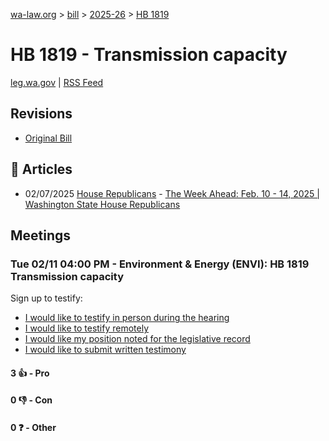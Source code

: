 [wa-law.org](/) > [bill](/bill/) > [2025-26](/bill/2025-26/) > [HB 1819](/bill/2025-26/hb/1819/)

# HB 1819 - Transmission capacity
[leg.wa.gov](https://app.leg.wa.gov/billsummary?BillNumber=1819&Year=2025&Initiative=false) | [RSS Feed](./rss.xml)

## Revisions
* [Original Bill](1/)

## 📰 Articles
* 02/07/2025 [House Republicans](/org/house_republicans/) - [The Week Ahead: Feb. 10 - 14, 2025 | Washington State House Republicans](https://houserepublicans.wa.gov/week/the-week-ahead-feb-10-14-2025/#:~:text=HB%201819)

## Meetings
### Tue 02/11 04:00 PM - Environment & Energy (ENVI): HB 1819 Transmission capacity
Sign up to testify:
* [I would like to testify in person during the hearing](https://app.leg.wa.gov/csi/Testifier/Add?chamber=House&mId=32756&aId=163211&caId=25595&tId=1)
* [I would like to testify remotely](https://app.leg.wa.gov/csi/Testifier/Add?chamber=House&mId=32756&aId=163211&caId=25595&tId=2)
* [I would like my position noted for the legislative record](https://app.leg.wa.gov/csi/Testifier/Add?chamber=House&mId=32756&aId=163211&caId=25595&tId=3)
* [I would like to submit written testimony](https://app.leg.wa.gov/csi/Testifier/Add?chamber=House&mId=32756&aId=163211&caId=25595&tId=4)

#### 3 👍 - Pro

#### 0 👎 - Con

#### 0 ❓ - Other
